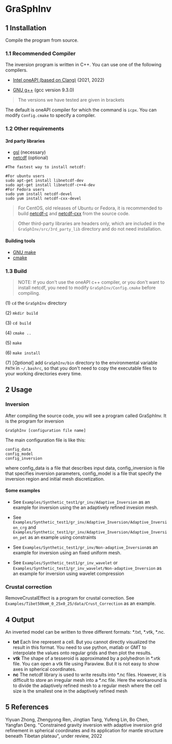 # GraSphInv

## 1 Installation

Compile the program from source. 

### 1.1 Recommended Compiler

The inversion program is written in C++. You can use one of the following compilers.

- [Intel oneAPI (based on Clang)](https://www.intel.com/content/www/us/en/developer/tools/oneapi/toolkits.html#gs.koucg5) (2021, 2022)

- [GNU g++](https://gcc.gnu.org/) (gcc version 9.3.0)

> The versions we have tested are given in brackets

The default is oneAPI compiler for which the command is `icpx`. You can modify `Config.cmake` to specify a compiler.

### 1.2 Other requirements

#### 3rd party libraries

- [gsl](https://www.gnu.org/software/gsl/) (necessary)
- [netcdf](https://www.unidata.ucar.edu/software/netcdf/) (optional)

```shell
#The fastest way to install netcdf:

#For ubuntu users
sudo apt-get install libnetcdf-dev
sudo apt-get install libnetcdf-c++4-dev
#For Fedora users
sudo yum install netcdf-devel
sudo yum install netcdf-cxx-devel
```

> For CentOS, old releases of Ubuntu or Fedora, it is recommended to build [netcdf-c](https://www.unidata.ucar.edu/software/netcdf/docs/) and [netcdf-cxx](https://github.com/Unidata/netcdf-cxx4) from the source code. 

> Other third-party libraries are headers only, which are included in the `GraSphInv/src/3rd_party_lib` directory and do not need installation.

#### Building tools

- [GNU make](https://www.gnu.org/software/make/)
- [cmake](https://cmake.org/) 

### 1.3 Build

> NOTE: If you don't use the oneAPI c++ compiler, or you don't want to install netcdf, you need to modify  `GraSphInv/Config.cmake`  before compiling.

(1) `cd` the `GraSphInv` directory

(2) `mkdir build`

(3) `cd build`

(4) `cmake ..`

(5) `make`

(6) `make install`

(7) [*Optional*] add `GraSphInv/bin` directory to the environmental variable `PATH` in `~/.bashrc`, so that you don't need to copy the  executable files to your working directories every time.

## 2 Usage

### Inversion

After compiling the source code, you will see a program called GraSphInv. It is the program for inversion

```
GraSphInv [configuration file name]
```

The main configuration file is like this:

```
config_data
config_model
config_inversion
```

where config_data is a file that describes input data,  config_inversion is file that specifies inversion parameters, config_model is a file that specify the inversion region and initial mesh discretization.

#### Some examples

- See `Examples/Synthetic_test1/gr_inv/Adaptive_Inversion` as an example for inversion using the an adaptively refined invesion mesh.

- See `Examples/Synthetic_test1/gr_inv/Adaptive_Inversion/Adaptive_Inversion_crg` and `Examples/Synthetic_test1/gr_inv/Adaptive_Inversion/Adaptive_Inversion_pet` as an example using constraints

- See `Examples/Synthetic_test1/gr_inv/Non-adaptive_Inversion`as an example for inversion using an fixed uniform mesh.
- See `Examples/Synthetic_test1/gr_inv_wavelet` or `Examples/Synthetic_test1/gr_inv_wavelet/Non-adaptive_Inversion` as an example for inversion using wavelet compression

### Crustal correction

RemoveCrustalEffect is a program for crustal correction. See `Examples/Tibet50kmH_0_25x0_25/data/Crust_Correction` as an example.

## 4 Output

An inverted model can be  written to three different formats: *.txt, *.vtk, *.nc.

- **txt** Each line represent a cell. But you cannot directly visualized the result in this format.  You need to use python, matlab or GMT to interpolate the values onto regular grids and then plot the results.
- **vtk** The shape of a tesseroid is approximated by a polyhedron in *.vtk file. You can open a vtk file using Paraview. But it is not easy to show axes in spherical coordinates.
- **nc** The netcdf library is used to write results into *.nc files. However, it is difficult to store an irregular mesh into a *.nc file. Here the workaround is to divide the adaptively refined mesh to a regular mesh where the cell size is the smallest one in the adaptively refined mesh

## 5 References

Yiyuan Zhong, Zhengyong Ren, Jingtian Tang, Yufeng Lin, Bo Chen, Yangfan Deng. "Constrained gravity inversion with adaptive inversion grid refinement in spherical coordinates and its application for  mantle structure beneath Tibetan plateau", under review, 2022



